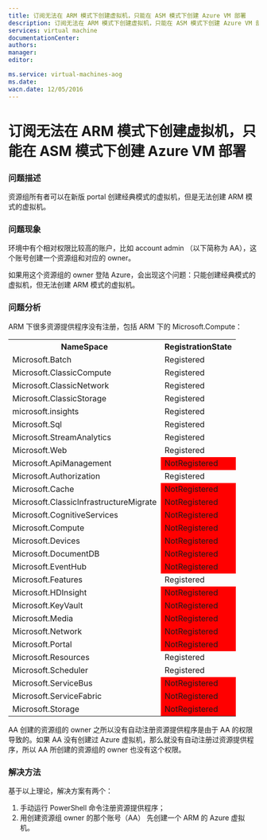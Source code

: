 ```yaml
---
title: 订阅无法在 ARM 模式下创建虚拟机，只能在 ASM 模式下创建 Azure VM 部署
description: 订阅无法在 ARM 模式下创建虚拟机，只能在 ASM 模式下创建 Azure VM 部署。
services: virtual machine
documentationCenter: 
authors: 
manager: 
editor: 

ms.service: virtual-machines-aog
ms.date: 
wacn.date: 12/05/2016
---
```


# 订阅无法在 ARM 模式下创建虚拟机，只能在 ASM 模式下创建 Azure VM 部署 #

### 问题描述 ###

资源组所有者可以在新版 portal 创建经典模式的虚拟机，但是无法创建 ARM 模式的虚拟机。

### 问题现象 ###

环境中有个相对权限比较高的账户，比如 account admin （以下简称为 AA），这个账号创建一个资源组和对应的 owner。

如果用这个资源组的 owner 登陆 Azure，会出现这个问题：只能创建经典模式的虚拟机，但无法创建 ARM 模式的虚拟机。

### 问题分析 ###

ARM 下很多资源提供程序没有注册，包括 ARM 下的 Microsoft.Compute：
<table><tr><th> NameSpace </th><th> RegistrationState </th></tr>
<tr><td> Microsoft.Batch </td><td> Registered</td></tr>
<tr><td> Microsoft.ClassicCompute </td><td> Registered </td></tr>
<tr><td> Microsoft.ClassicNetwork </td><td> Registered </td></tr>
<tr><td> Microsoft.ClassicStorage </td><td> Registered </td></tr>
<tr><td> microsoft.insights </td><td> Registered </td></tr>
<tr><td> Microsoft.Sql </td><td> Registered </td></tr>
<tr><td> Microsoft.StreamAnalytics </td><td> Registered </td></tr>
<tr><td> Microsoft.Web </td><td> Registered </td></tr>
<tr><td> Microsoft.ApiManagement </td><td style="background:red"> NotRegistered </td></tr>
<tr><td> Microsoft.Authorization </td><td> Registered </td></tr>
<tr><td> Microsoft.Cache </td><td style="background:red"> NotRegistered </td></tr>
<tr><td> Microsoft.ClassicInfrastructureMigrate </td><td style="background:red"> NotRegistered </td></tr>
<tr><td> Microsoft.CognitiveServices </td><td style="background:red"> NotRegistered </td></tr>
<tr><td> Microsoft.Compute </td><td style="background:red"> NotRegistered </td></tr>
<tr><td> Microsoft.Devices </td><td style="background:red"> NotRegistered </td></tr>
<tr><td> Microsoft.DocumentDB </td><td style="background:red"> NotRegistered </td></tr>
<tr><td> Microsoft.EventHub </td><td style="background:red"> NotRegistered </td></tr>
<tr><td> Microsoft.Features </td><td> Registered </td></tr>
<tr><td> Microsoft.HDInsight </td><td style="background:red"> NotRegistered </td></tr>
<tr><td> Microsoft.KeyVault </td><td style="background:red"> NotRegistered </td></tr>
<tr><td> Microsoft.Media </td><td style="background:red"> NotRegistered </td></tr>
<tr><td> Microsoft.Network </td><td style="background:red"> NotRegistered </td></tr>
<tr><td> Microsoft.Portal </td><td style="background:red"> NotRegistered </td></tr>
<tr><td> Microsoft.Resources </td><td> Registered </td></tr>
<tr><td> Microsoft.Scheduler </td><td> Registered </td></tr>
<tr><td> Microsoft.ServiceBus </td><td style="background:red"> NotRegistered </td></tr>
<tr><td> Microsoft.ServiceFabric </td><td style="background:red"> NotRegistered </td></tr>
<tr><td> Microsoft.Storage </td><td style="background:red"> NotRegistered </td></tr></table>
AA 创建的资源组的 owner 之所以没有自动注册资源提供程序是由于 AA 的权限导致的。如果 AA 没有创建过 Azure 虚拟机，那么就没有自动注册过资源提供程序，所以 AA 所创建的资源组的 owner 也没有这个权限。

### 解决方法 ###

基于以上理论，解决方案有两个：

1. 手动运行 PowerShell 命令注册资源提供程序；
2. 用创建资源组 owner 的那个账号（AA） 先创建一个 ARM 的 Azure 虚拟机。

